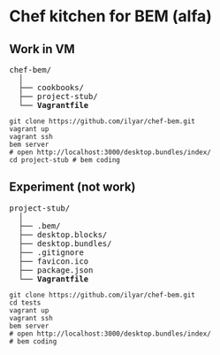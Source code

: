 # Chef kitchen for BEM (alfa)

## Work in VM

<pre>
chef-bem/
  │
  ├── cookbooks/
  ├── project-stub/
  └── <b>Vagrantfile</b>
</pre>

    git clone https://github.com/ilyar/chef-bem.git
    vagrant up
    vagrant ssh
    bem server
    # open http://localhost:3000/desktop.bundles/index/
    cd project-stub # bem coding

## Experiment (not work)

<pre>
project-stub/
  │
  ├── .bem/
  ├── desktop.blocks/
  ├── desktop.bundles/
  ├── .gitignore
  ├── favicon.ico
  ├── package.json
  └── <b>Vagrantfile</b>
</pre>

    git clone https://github.com/ilyar/chef-bem.git
    cd tests
    vagrant up
    vagrant ssh
    bem server
    # open http://localhost:3000/desktop.bundles/index/
    # bem coding
